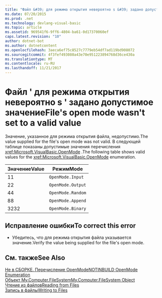 ```yaml
---
title: "Файл &#39; для режима открытия невероятно s &#39; задано допустимое значение"
ms.date: 07/20/2015
ms.prod: .net
ms.technology: devlang-visual-basic
ms.topic: article
ms.assetid: 969541f6-9ff6-4804-ba61-0d17370060ef
caps.latest.revision: "10"
author: dotnet-bot
ms.author: dotnetcontent
ms.openlocfilehash: 3aeca6ef75c8527c7779eb54df7ad119bd908072
ms.sourcegitcommit: 4f3fef493080a43e70e951223894768d36ce430a
ms.translationtype: MT
ms.contentlocale: ru-RU
ms.lasthandoff: 11/21/2017
---
```

# <a name="file39s-open-mode-wasn39t-set-to-a-valid-value"></a><span data-ttu-id="e5569-102">Файл &#39; для режима открытия невероятно s &#39; задано допустимое значение</span><span class="sxs-lookup"><span data-stu-id="e5569-102">File&#39;s open mode wasn&#39;t set to a valid value</span></span>
<span data-ttu-id="e5569-103">Значение, указанное для режима открытия файла, недопустимо.</span><span class="sxs-lookup"><span data-stu-id="e5569-103">The value supplied for the file's open mode was not valid.</span></span> <span data-ttu-id="e5569-104">В следующей таблице показаны допустимые значения перечисления <xref:Microsoft.VisualBasic.OpenMode> .</span><span class="sxs-lookup"><span data-stu-id="e5569-104">The following table shows valid values for the <xref:Microsoft.VisualBasic.OpenMode> enumeration.</span></span>  
  
|<span data-ttu-id="e5569-105">Значение</span><span class="sxs-lookup"><span data-stu-id="e5569-105">Value</span></span>|<span data-ttu-id="e5569-106">Режим</span><span class="sxs-lookup"><span data-stu-id="e5569-106">Mode</span></span>|  
|-----------|----------|  
|<span data-ttu-id="e5569-107">1</span><span class="sxs-lookup"><span data-stu-id="e5569-107">1</span></span>|`OpenMode.Input`|  
|<span data-ttu-id="e5569-108">2</span><span class="sxs-lookup"><span data-stu-id="e5569-108">2</span></span>|`OpenMode.Output`|  
|<span data-ttu-id="e5569-109">4</span><span class="sxs-lookup"><span data-stu-id="e5569-109">4</span></span>|`OpenMode.Random`|  
|<span data-ttu-id="e5569-110">8</span><span class="sxs-lookup"><span data-stu-id="e5569-110">8</span></span>|`OpenMode.Append`|  
|<span data-ttu-id="e5569-111">32</span><span class="sxs-lookup"><span data-stu-id="e5569-111">32</span></span>|`OpenMode.Binary`|  
  
## <a name="to-correct-this-error"></a><span data-ttu-id="e5569-112">Исправление ошибки</span><span class="sxs-lookup"><span data-stu-id="e5569-112">To correct this error</span></span>  
  
-   <span data-ttu-id="e5569-113">Убедитесь, что для режима открытия файла указывается значение.</span><span class="sxs-lookup"><span data-stu-id="e5569-113">Verify the value being supplied for the file's open mode.</span></span>  
  
## <a name="see-also"></a><span data-ttu-id="e5569-114">См. также</span><span class="sxs-lookup"><span data-stu-id="e5569-114">See Also</span></span>  
 [<span data-ttu-id="e5569-115">Не в СБОРКЕ. Перечисление OpenMode</span><span class="sxs-lookup"><span data-stu-id="e5569-115">NOTINBUILD OpenMode Enumeration</span></span>](http://msdn.microsoft.com/en-us/e995bd42-d11f-455c-88c4-308345172633)  
 [<span data-ttu-id="e5569-116">Объект My.Computer.FileSystem</span><span class="sxs-lookup"><span data-stu-id="e5569-116">My.Computer.FileSystem Object</span></span>](../../visual-basic/language-reference/objects/my-computer-filesystem-object.md)  
 [<span data-ttu-id="e5569-117">Чтение из файлов</span><span class="sxs-lookup"><span data-stu-id="e5569-117">Reading from Files</span></span>](../../visual-basic/developing-apps/programming/drives-directories-files/reading-from-files.md)  
 [<span data-ttu-id="e5569-118">Запись в файлы</span><span class="sxs-lookup"><span data-stu-id="e5569-118">Writing to Files</span></span>](../../visual-basic/developing-apps/programming/drives-directories-files/writing-to-files.md)

